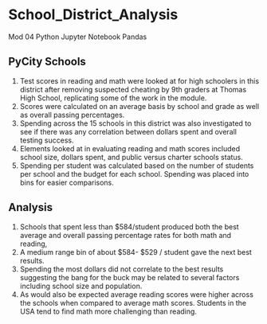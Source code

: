 # School_District_Analysis
Mod 04 Python Jupyter Notebook Pandas

## PyCity Schools

1.  Test scores in reading and math were looked at for high schoolers in this district after removing suspected cheating by 9th graders at Thomas High      School, replicating some of the work in the module.
2.  Scores were calculated on an average basis by school and grade as well as overall passing percentages.
3.  Spending across the 15 schools in this district was also investigated to see if there was any correlation between dollars spent and overall testing success.
4.  Elements looked at in evaluating reading and math scores included school size, dollars spent, and public versus charter schools status.
5.  Spending per student was calculated based on the number of students per school and the budget for each school.  Spending was placed into bins for easier comparisons.

## Analysis
1.  Schools that spent less than $584/student produced both the best average and overall passing percentage rates for both math and reading,
2.  A medium range bin of about $584- $529 / student gave the next best results.
3.  Spending the most dollars did not correlate to the best results suggesting the bang for the buck may be related to several factors including school size and population.
4.  As would also be expected average reading scores were higher across the schools when compared to average math scores.  Students in the USA tend to find math more challenging than reading.
